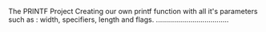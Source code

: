 The PRINTF Project
 Creating our own printf function
  with all it's parameters such as :
    width, specifiers, length and flags.
     ....................................
